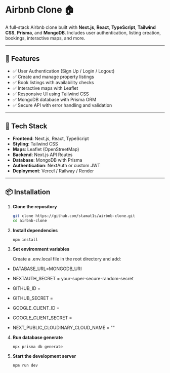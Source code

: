 # Airbnb Clone 🏠

A full-stack Airbnb clone built with **Next.js**, **React**, **TypeScript**, **Tailwind CSS**, **Prisma**, and **MongoDB**. Includes user authentication, listing creation, bookings, interactive maps, and more.

---

## 🚀 Features

- ✅ User Authentication (Sign Up / Login / Logout)
- ✅ Create and manage property listings
- ✅ Book listings with availability checks
- ✅ Interactive maps with Leaflet
- ✅ Responsive UI using Tailwind CSS
- ✅ MongoDB database with Prisma ORM
- ✅ Secure API with error handling and validation

---

## 🧰 Tech Stack

- **Frontend**: Next.js, React, TypeScript
- **Styling**: Tailwind CSS
- **Maps**: Leaflet (OpenStreetMap)
- **Backend**: Next.js API Routes
- **Database**: MongoDB with Prisma
- **Authentication**: NextAuth or custom JWT
- **Deployment**: Vercel / Railway / Render

---

## 📦 Installation

1. **Clone the repository**

   ```bash
   git clone https://github.com/stamat1s/airbnb-clone.git
   cd airbnb-clone
   ```
2. **Install dependencies**

   ```npm install```

3. **Set environment variables**

   Create a .env.local file in the root directory and add:
   
- DATABASE_URL=MONGODB_URI
- NEXTAUTH_SECRET = your-super-secure-random-secret
- GITHUB_ID =
- GITHUB_SECRET =
   
- GOOGLE_CLIENT_ID = 
- GOOGLE_CLIENT_SECRET = 
   
- NEXT_PUBLIC_CLOUDINARY_CLOUD_NAME = ""

4. **Run database generate**

   ```npx prisma db generate```

5. **Start the development server**

   ```npm run dev```
